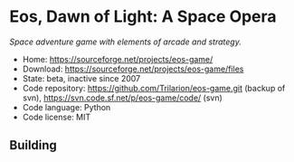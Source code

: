# Eos, Dawn of Light: A Space Opera

_Space adventure game with elements of arcade and strategy._

- Home: https://sourceforge.net/projects/eos-game/
- Download: https://sourceforge.net/projects/eos-game/files
- State: beta, inactive since 2007
- Code repository: https://github.com/Trilarion/eos-game.git (backup of svn), https://svn.code.sf.net/p/eos-game/code/ (svn)
- Code language: Python
- Code license: MIT

## Building

